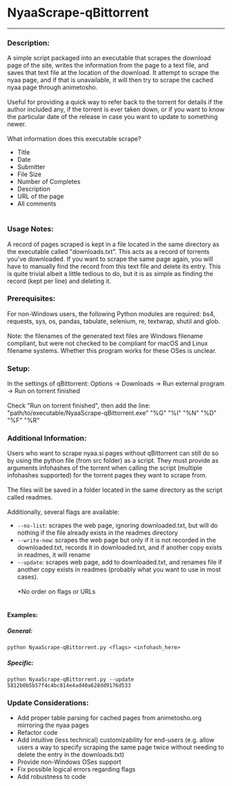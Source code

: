 # NyaaScrape-qBittorrent
********************************

### Description:
A simple script packaged into an executable that scrapes the download page of the site, writes the information from the page to a text file, and saves that text file at the location of the download. It attempt to scrape the nyaa page, and if that is unavailable, it will then try to scrape the cached nyaa page through animetosho.
<BR><BR>
Useful for providing a quick way to refer back to the torrent for details if the author included any, if the torrent is ever taken down, or if you want to know the particular date of the release in case you want to update to something newer.
<BR><BR>
What information does this executable scrape?
- Title
- Date
- Submitter
- File Size
- Number of Completes
- Description
- URL of the page
- All comments
<BR><BR>

### Usage Notes:
A record of pages scraped is kept in a file located in the same directory as the executable called "downloads.txt". This acts as a record of torrents you've downloaded. If you want to scrape the same page again, you will have to manually find the record from this text file and delete its entry. This is quite trivial albeit a little tedious to do, but it is as simple as finding the record (kept per line) and deleting it.

### Prerequisites:
For non-Windows users, the following Python modules are required: bs4, requests, sys, os, pandas, tabulate, selenium, re, textwrap, shutil and glob.
<BR><BR>
Note: the filenames of the generated text files are Windows filename compliant, but were not checked to be compliant for macOS and Linux filename systems. Whether this program works for these OSes is unclear.

### Setup:
In the settings of qBittorrent: Options -> Downloads -> Run external program -> Run on torrent finished
<BR><BR>
Check "Run on torrent finished", then add the line: "path/to/executable/NyaaScrape-qBittorrent.exe" "%G" "%I" "%N" "%D" "%F" "%R"

### Additional Information:
Users who want to scrape nyaa.si pages without qBittorrent can still do so by using the python file (from src folder) as a script. They must provide as arguments infohashes of the torrent when calling the script (multiple infohashes supported) for the torrent pages they want to scrape from.
<BR><BR>
The files will be saved in a folder located in the same directory as the script called readmes.
<BR><BR>
Additionally, several flags are available:
- `--no-list`: scrapes the web page, ignoring downloaded.txt, but will do nothing if the file already exists in the readmes directory
- `--write-new`: scrapes the web page but only if it is not recorded in the downloaded.txt, records it in downloaded.txt, and if another copy exists in readmes, it will rename
- `--update`: scrapes web page, add to downloaded.txt, and renames file if another copy exists in readmes (probably what you want to use in most cases).
<BR><BR>
*No order on flags or URLs
<BR><BR>

#### Examples:
##### General:
`python NyaaScrape-qBittorrent.py <flags> <infohash_here>`
##### Specific:
`python NyaaScrape-qBittorrent.py --update 5812b0b5b57f4c4bc814e4ad40a628dd9176d533`

### Update Considerations:
- Add proper table parsing for cached pages from animetosho.org mirroring the nyaa pages
- Refactor code
- Add intuitive (less technical) customizability for end-users (e.g. allow users a way to specify scraping the same page twice without needing to delete the entry in the downloads.txt)
- Provide non-Windows OSes support
- Fix possible logical errors regarding flags
- Add robustness to code






